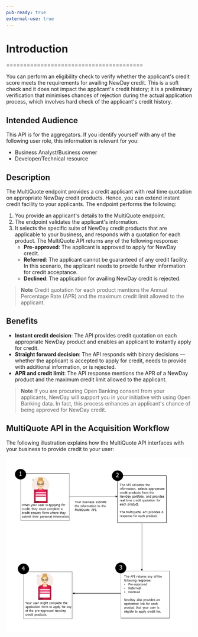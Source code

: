 ```yaml
---
pub-ready: true
external-use: true
---
```


# Introduction

========================================

You can perform an eligibility check to verify whether the applicant's credit score meets the requirements for availing NewDay credit. This is a soft check and it does not impact the applicant's credit history; it is a preliminary verification that minimises chances of rejection during the actual application process, which involves hard check of the applicant's credit history.

## Intended Audience

This API is for the aggregators.
If you identify yourself with any of the following user role, this information is relevant for you:

* Business Analyst/Business owner
* Developer/Technical resource  

## Description

The MultiQuote endpoint provides a credit applicant with real time quotation on appropriate NewDay credit products. Hence, you can extend instant credit facility to your applicants.
The endpoint performs the following:  

1. You provide an applicant's details to the MultiQuote endpoint.  
2. The endpoint validates the applicant's information.  
3. It selects the specific suite of NewDay credit products that are applicable to your business, and responds with a quotation for each product. The MultiQuote API returns any of the following response:  
    * **Pre-approved**: The applicant is approved to apply for NewDay credit.
    * **Referred**: The applicant cannot be guaranteed of any credit facility. In this scenario, the applicant needs to provide further information for credit acceptance.
    * **Declined**: The application for availing NewDay credit is rejected.

> **Note** Credit quotation for each product mentions the Annual Percentage Rate (APR) and the maximum credit limit allowed to the applicant.

## Benefits

* **Instant credit decision**: The API provides credit quotation on each appropriate NewDay product and enables an applicant to instantly apply for credit.  
* **Straight forward decision**: The API responds with binary decisions — whether the applicant is accepted to apply for credit, needs to provide with additional information, or is rejected.
* **APR and credit limit**: The API response mentions the APR of a NewDay product and the maximum credit limit allowed to the applicant.

>**Note** If you are procuring Open Banking consent from your applicants, NewDay will support you in your initiative with using Open Banking data. In fact, this process enhances an applicant's chance of being approved for NewDay credit.

## MultiQuote API in the Acquisition Workflow

The following illustration explains how the MultiQuote API interfaces with your business to provide credit to your user:

![MultiQuote API Workflow](./MultiQuote%20API%20Workflow.png)
